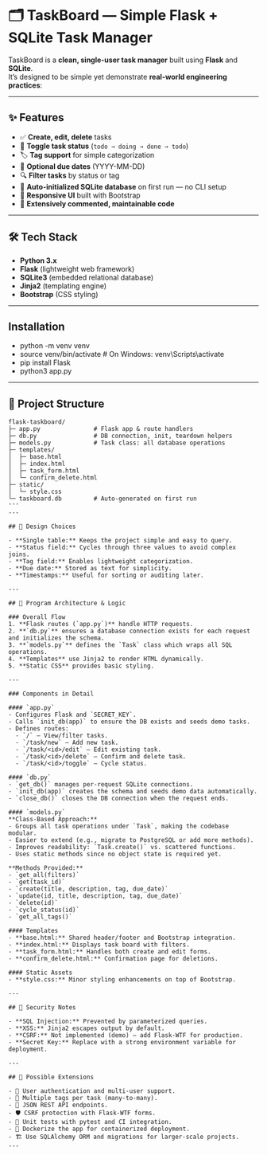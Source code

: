 # 🗂️ TaskBoard — Simple Flask + SQLite Task Manager

TaskBoard is a **clean, single-user task manager** built using **Flask** and **SQLite**.  
It’s designed to be simple yet demonstrate **real-world engineering practices**:  

---

## ✨ Features

- ✅ **Create, edit, delete** tasks  
- 🔄 **Toggle task status** (`todo → doing → done → todo`)  
- 🏷 **Tag support** for simple categorization  
- 📅 **Optional due dates** (YYYY-MM-DD)  
- 🔍 **Filter tasks** by status or tag  
- 💾 **Auto-initialized SQLite database** on first run — no CLI setup  
- 🎨 **Responsive UI** built with Bootstrap  
- 🧹 **Extensively commented, maintainable code**

---

## 🛠 Tech Stack

- **Python 3.x**  
- **Flask** (lightweight web framework)  
- **SQLite3** (embedded relational database)  
- **Jinja2** (templating engine)  
- **Bootstrap** (CSS styling)  

---


## Installation 
- python -m venv venv
- source venv/bin/activate  # On Windows: venv\Scripts\activate
- pip install Flask
- python3 app.py

---

## 📂 Project Structure

```text
flask-taskboard/
├─ app.py               # Flask app & route handlers
├─ db.py                # DB connection, init, teardown helpers
├─ models.py            # Task class: all database operations
├─ templates/
│  ├─ base.html
│  ├─ index.html
│  ├─ task_form.html
│  └─ confirm_delete.html
├─ static/
│  └─ style.css
└─ taskboard.db         # Auto-generated on first run
'''
---

## 📐 Design Choices

- **Single table:** Keeps the project simple and easy to query.  
- **Status field:** Cycles through three values to avoid complex joins.  
- **Tag field:** Enables lightweight categorization.  
- **Due date:** Stored as text for simplicity.  
- **Timestamps:** Useful for sorting or auditing later.  

---

## 🧱 Program Architecture & Logic

### Overall Flow
1. **Flask routes (`app.py`)** handle HTTP requests.  
2. **`db.py`** ensures a database connection exists for each request and initializes the schema.  
3. **`models.py`** defines the `Task` class which wraps all SQL operations.  
4. **Templates** use Jinja2 to render HTML dynamically.  
5. **Static CSS** provides basic styling.  

---

### Components in Detail

#### `app.py`
- Configures Flask and `SECRET_KEY`.  
- Calls `init_db(app)` to ensure the DB exists and seeds demo tasks.  
- Defines routes:  
  - `/` — View/filter tasks.  
  - `/task/new` — Add new task.  
  - `/task/<id>/edit` — Edit existing task.  
  - `/task/<id>/delete` — Confirm and delete task.  
  - `/task/<id>/toggle` — Cycle status.  

#### `db.py`
- `get_db()` manages per-request SQLite connections.  
- `init_db(app)` creates the schema and seeds demo data automatically.  
- `close_db()` closes the DB connection when the request ends.  

#### `models.py`
**Class-Based Approach:**  
- Groups all task operations under `Task`, making the codebase modular.  
- Easier to extend (e.g., migrate to PostgreSQL or add more methods).  
- Improves readability: `Task.create()` vs. scattered functions.  
- Uses static methods since no object state is required yet.  

**Methods Provided:**  
- `get_all(filters)`  
- `get(task_id)`  
- `create(title, description, tag, due_date)`  
- `update(id, title, description, tag, due_date)`  
- `delete(id)`  
- `cycle_status(id)`  
- `get_all_tags()`  

#### Templates
- **base.html:** Shared header/footer and Bootstrap integration.  
- **index.html:** Displays task board with filters.  
- **task_form.html:** Handles both create and edit forms.  
- **confirm_delete.html:** Confirmation page for deletions.  

#### Static Assets
- **style.css:** Minor styling enhancements on top of Bootstrap.  

---

## 🔐 Security Notes

- **SQL Injection:** Prevented by parameterized queries.  
- **XSS:** Jinja2 escapes output by default.  
- **CSRF:** Not implemented (demo) — add Flask-WTF for production.  
- **Secret Key:** Replace with a strong environment variable for deployment.  

---

## 🚀 Possible Extensions

- 🔑 User authentication and multi-user support.  
- 🧵 Multiple tags per task (many-to-many).  
- 📡 JSON REST API endpoints.  
- 🛡 CSRF protection with Flask-WTF forms.  
- 🧪 Unit tests with pytest and CI integration.  
- 🐳 Dockerize the app for containerized deployment.  
- 🏗 Use SQLAlchemy ORM and migrations for larger-scale projects.  
---